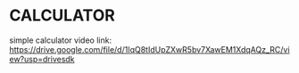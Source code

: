 # CALCULATOR
simple calculator
video link: https://drive.google.com/file/d/1IqQ8tIdUpZXwR5bv7XawEM1XdqAQz_RC/view?usp=drivesdk

